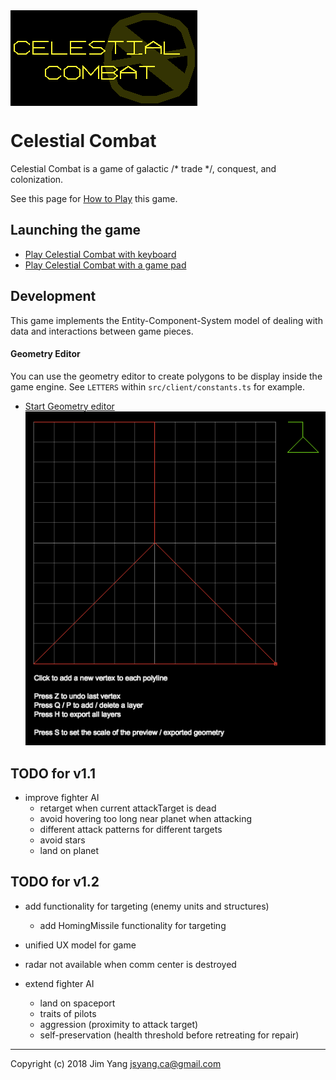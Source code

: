 <img src="how-to-play/title.png" align="center">

# Celestial Combat

Celestial Combat is a game of galactic /* trade */, conquest, and colonization. 

See this page for [How to Play](http://jsyang.ca/celestial/how-to-play) this game.

## Launching the game

- [Play Celestial Combat with keyboard](http://jsyang.ca/celestial)
- [Play Celestial Combat with a game pad](http://jsyang.ca/celestial?gamepad)

## Development

This game implements the Entity-Component-System model of dealing with data and interactions
between game pieces.

#### Geometry Editor

You can use the geometry editor to create polygons to be display inside the game engine.
See `LETTERS` within `src/client/constants.ts` for example. 

- [Start Geometry editor](http://jsyang.ca/celestial?editor)<br><img src="how-to-play/editor.png">

## TODO for v1.1

- improve fighter AI
    - retarget when current attackTarget is dead
    - avoid hovering too long near planet when attacking
    - different attack patterns for different targets
    - avoid stars
    - land on planet

## TODO for v1.2

- add functionality for targeting (enemy units and structures)
    - add HomingMissile functionality for targeting

- unified UX model for game

- radar not available when comm center is destroyed

- extend fighter AI
    - land on spaceport
    - traits of pilots
    - aggression (proximity to attack target)
    - self-preservation (health threshold before retreating for repair)

---

Copyright (c) 2018 Jim Yang <jsyang.ca@gmail.com>
